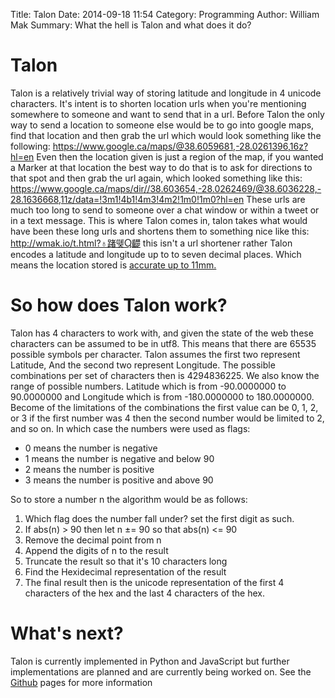 Title: Talon
Date: 2014-09-18 11:54
Category: Programming
Author: William Mak
Summary: What the hell is Talon and what does it do?

# Talon
Talon is a relatively trivial way of storing latitude and longitude in 4 unicode
characters. It's intent is to shorten location urls when you're mentioning
somewhere to someone and want to send that in a url. Before Talon the only way
to send a location to someone else would be to go into google maps, find that
location and then grab the url which would look something like the following:
<a href="https://www.google.ca/maps/@38.6059681,-28.0261396,16z?hl=en">https://www.google.ca/maps/@38.6059681,-28.0261396,16z?hl=en</a>
Even then the location given is just a region of the map, if you wanted a Marker
at that location the best way to do that is to ask for directions to that spot
and then grab the url again, which looked something like this: <a href="https://www.google.ca/maps/dir//38.603654,-28.0262469/@38.6036228,-28.1636668,11z/data=!3m1!4b1!4m3!4m2!1m0!1m0?hl=en">https://www.google.ca/maps/dir//38.603654,-28.0262469/@38.6036228,-28.1636668,11z/data=!3m1!4b1!4m3!4m2!1m0!1m0?hl=en</a>
These urls are much too long to send to someone over a chat window or within a
tweet or in a text message. This is where Talon comes in, talon takes what would
have been these long urls and shortens them to something nice like this: 
<a href="http://wmak.io/talon.html?♁踷똊Ⴓ齼">http://wmak.io/t.html?♁踷똊Ⴓ齼</a>
this isn't a url shortener rather Talon encodes a latitude and longitude up to
to seven decimal places. Which means the location stored is 
<a href="http://gis.stackexchange.com/questions/8650/how-to-measure-the-accuracy-of-latitude-and-longitude">accurate up to 11mm.</a>

# So how does Talon work?
Talon has 4 characters to work with, and given the state of the web these
characters can be assumed to be in utf8. This means that there are 65535
possible symbols per character. Talon assumes the first two represent Latitude,
And the second two represent Longitude. The possible combinations per set of
characters then is 4294836225. We also know the range of possible numbers.
Latitude which is from -90.0000000 to 90.0000000 and Longitude which is from
-180.0000000 to 180.0000000. Become of the limitations of the combinations the
first value can be 0, 1, 2, or 3 if the first number was 4 then the second
number would be limited to 2, and so on. In which case the numbers were used as
flags:

* 0 means the number is negative
* 1 means the number is negative and below 90
* 2 means the number is positive
* 3 means the number is positive and above 90

So to store a number n the algorithm would be as follows:

1. Which flag does the number fall under? set the first digit as such.
2. If abs(n) > 90 then let n ±= 90 so that abs(n) <= 90
3. Remove the decimal point from n
4. Append the digits of n to the result
5. Truncate the result so that it's 10 characters long
6. Find the Hexidecimal representation of the result
7. The final result then is the unicode representation of the first 4 characters
   of the hex and the last 4 characters of the hex.

# What's next?
Talon is currently implemented in Python and JavaScript but further
implementations are planned and are currently being worked on. See the 
<a href="http://github.com/wmak/Talon">Github</a> pages for more information
